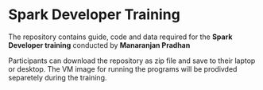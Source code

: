 # Spark Developer Training 

The repository contains guide, code and data required for the **Spark Developer training** conducted by **Manaranjan Pradhan**

Participants can download the repository as zip file and save to their laptop or desktop. The VM image for running the programs will be prodivded separetely during the training.

